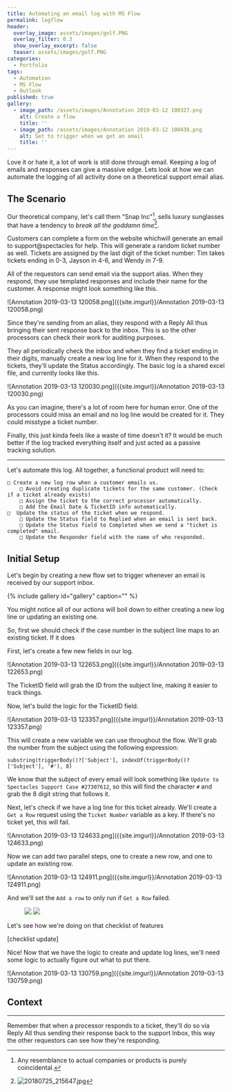 ```yaml
---
title: Automating an email log with MS Flow
permalink: logflow
header:
  overlay_image: assets/images/golf.PNG
  overlay_filter: 0.3
  show_overlay_excerpt: false
  teaser: assets/images/golf.PNG
categories:
  - Portfolio
tags:
  - Automation
  - MS Flow
  - Outlook
published: true
gallery:
  - image_path: /assets/images/Annotation 2019-03-12 100327.png
    alt: Create a flow
    title: ''
  - image_path: /assets/images/Annotation 2019-03-12 100438.png
    alt: Set to trigger when we get an email
    title: ''
---
```


Love it or hate it, a lot of work is still done through email. Keeping a log of emails and responses can give a massive edge.
Lets look at how we can automate the logging of all activity done on a theoretical support email alias.


## The Scenario

Our theoretical company, let's call them "Snap Inc"[^coincidence], sells luxury sunglasses that have a tendency to *break all the goddamn time*[^broke]. 

[^coincidence]: Any resemblance to actual companies or products is purely coincidental.
[^broke]: ![20180725_215647.jpg]({{site.imgurl}}/20180725_215647.jpg)

Customers can complete a form on the website whichwill generate an email to support@spectacles for help. This will generate a random ticket number as well. Tickets are assigned by the last digit of the ticket number: Tim takes tickets ending in 0-3, Jayson in 4-6, and Wendy in 7-9.

All of the requestors can send email via the support alias.
When they respond, they use templated responses and include their name for the customer. A response might look something like this.

![Annotation 2019-03-13 120058.png]({{site.imgurl}}/Annotation 2019-03-13 120058.png)

Since they're sending from an alias, they respond with a Reply All thus bringing their sent response back to the inbox. This is so the other processors can check their work for auditing purposes.
  
They all periodically check the inbox and when they find a ticket ending in their digits, manually create a new log line for it. When they respond to the tickets, they'll update the Status accordingly. 
The basic log is a shared excel file, and currently looks like this.
  
![Annotation 2019-03-13 120030.png]({{site.imgurl}}/Annotation 2019-03-13 120030.png)

As you can imagine, there's a lot of room here for human error. One of the processors could miss an email and no log line would be created for it. They could misstype a ticket number.

Finally, this just kinda feels like a waste of time doesn't it? It would be much better if the log tracked everything itself and just acted as a passive tracking solution.

---

Let's automate this log.
All together, a functional product will need to:

```
□ Create a new log row when a customer emails us.  
	□ Avoid creating duplicate tickets for the same customer. (Check if a ticket already exists)
  	□ Assign the ticket to the correct processor automatically.
  	□ Add the Email Date & TicketID info automatically.
□  Update the status of the ticket when we respond.  
	□ Update the Status field to Replied when an email is sent back.  
	□ Update the Status field to Completed when we send a "ticket is completed" email.  
	□ Update the Responder field with the name of who responded.
```



## Initial Setup

Let's begin by creating a new flow set to trigger whenever an email is received by our support inbox.

{% include gallery id="gallery" caption="" %}

You might notice all of our actions will boil down to either creating a new log line or updating an existing one. 
  
  So, first we should check if the case number in the subject line maps to an existing ticket. If it does

First, let's create a few new fields in our log.

![Annotation 2019-03-13 122653.png]({{site.imgurl}}/Annotation 2019-03-13 122653.png)

The TicketID field will grab the ID from the subject line, making it easier to track things.


Now, let's build the logic for the TicketID field.

![Annotation 2019-03-13 123357.png]({{site.imgurl}}/Annotation 2019-03-13 123357.png)

This will create a new variable we can use throughout the flow. We'll grab the number from the subject using the following expression:
```
substring(triggerBody()?['Subject'], indexOf(triggerBody()?['Subject'], '#'), 8)
```

  
We know that the subject of every email will look something like `Update to Spectacles Support Case #27307612`, so this will find the character `#` and grab the 8 digit string that follows it.
  
Next, let's check if we have a log line for this ticket already.
We'll create a `Get a Row` request using the `Ticket Number` variable as a key. If there's no ticket yet, this will fail.
  
![Annotation 2019-03-13 124633.png]({{site.imgurl}}/Annotation 2019-03-13 124633.png)

Now we can add two parallel steps, one to create a new row, and one to update an existing row.
  
![Annotation 2019-03-13 124911.png]({{site.imgurl}}/Annotation 2019-03-13 124911.png)

And we'll set the `Add a row` to only run if `Get a Row` failed.

<figure class="half">

<img src="{{site.imgurl}}/Annotation 2019-03-13 125144.png)">
<img src="{{site.imgurl}}/Annotation 2019-03-13 125208.png)">

</figure>

Let's see how we're doing on that checklist of features

[checklist update]

Nice! Now that we have the logic to create and update log lines, we'll need some logic to actually figure out what to put there.

![Annotation 2019-03-13 130759.png]({{site.imgurl}}/Annotation 2019-03-13 130759.png)

## Context
  





----
 
Remember that when a processor responds to a ticket, they'll do so via Reply All thus sending their response back to the support Inbox, this way the other requestors can see how they're responding.
